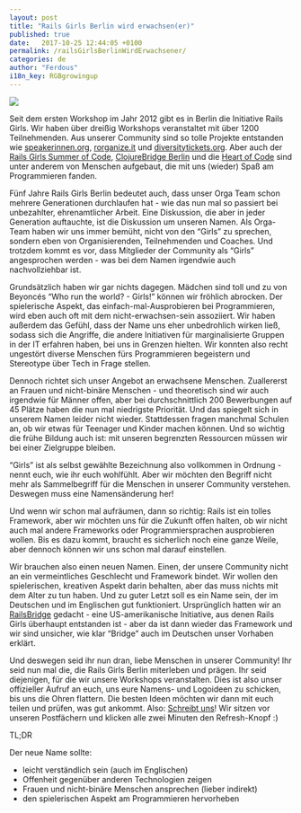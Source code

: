 ```yaml
---
layout: post
title: "Rails Girls Berlin wird erwachsen(er)"
published: true
date:   2017-10-25 12:44:05 +0100
permalink: /railsGirlsBerlinWirdErwachsener/
categories: de
author: "Ferdous"
i18n_key: RGBgrowingup
---
```


![](../../assets/images/IMG_0876b.jpg)

Seit dem ersten Workshop im Jahr 2012 gibt es in Berlin die Initiative Rails Girls. Wir haben über dreißig Workshops veranstaltet mit über 1200 Teilnehmenden. Aus unserer Community sind so tolle Projekte entstanden wie [speakerinnen.org](http://speakerinnen.org), [rorganize.it](http://rorganize.it) und [diversitytickets.org](http://diversitytickets.org). Aber auch der [Rails Girls Summer of Code](https://railsgirlssummerofcode.org/), [ClojureBridge Berlin](http://clojurebridge-berlin.org/) und die [Heart of Code](http://heartofcode.org/) sind unter anderem von Menschen aufgebaut, die mit uns (wieder) Spaß am Programmieren fanden.


Fünf Jahre Rails Girls Berlin bedeutet auch, dass unser Orga Team schon mehrere Generationen durchlaufen hat - wie das nun mal so passiert bei unbezahlter, ehrenamtlicher Arbeit. Eine Diskussion, die aber in jeder Generation auftauchte, ist die Diskussion um unseren Namen. Als Orga-Team haben wir uns immer bemüht, nicht von den “Girls” zu sprechen, sondern eben von Organisierenden, Teilnehmenden und Coaches. Und trotzdem kommt es vor, dass Mitglieder der Community als “Girls” angesprochen werden - was bei dem Namen irgendwie auch nachvollziehbar ist.


Grundsätzlich haben wir gar nichts dagegen. Mädchen sind toll und zu von Beyoncés “Who run the world? - Girls!” können wir fröhlich abrocken. Der spielerische Aspekt, das einfach-mal-Ausprobieren bei Programmieren, wird eben auch oft mit dem nicht-erwachsen-sein assoziiert. Wir haben außerdem das Gefühl, dass der Name uns eher unbedrohlich wirken ließ, sodass sich die Angriffe, die andere Initiativen für marginalisierte Gruppen in der IT erfahren haben, bei uns in Grenzen hielten. Wir konnten also recht ungestört diverse Menschen fürs Programmieren begeistern und Stereotype über Tech in Frage stellen.


Dennoch richtet sich unser Angebot an erwachsene Menschen. Zuallererst an Frauen und nicht-binäre Menschen - und theoretisch sind wir auch irgendwie für Männer offen, aber bei durchschnittlich 200 Bewerbungen auf 45 Plätze haben die nun mal niedrigste Priorität. Und das spiegelt sich in unserem Namen leider nicht wieder. Stattdessen fragen manchmal Schulen an, ob wir etwas für Teenager und Kinder machen können. Und so wichtig die frühe Bildung auch ist: mit unseren begrenzten Ressourcen müssen wir bei einer Zielgruppe bleiben.


“Girls” ist als selbst gewählte Bezeichnung also vollkommen in Ordnung - nennt euch, wie ihr euch wohlfühlt. Aber wir möchten den Begriff nicht mehr als Sammelbegriff für die Menschen in unserer Community verstehen. Deswegen muss eine Namensänderung her!


Und wenn wir schon mal aufräumen, dann so richtig: Rails ist ein tolles Framework, aber wir möchten uns für die Zukunft offen halten, ob wir nicht auch mal andere Frameworks oder Programmiersprachen ausprobieren wollen. Bis es dazu kommt, braucht es sicherlich noch eine ganze Weile, aber dennoch können wir uns schon mal darauf einstellen.


Wir brauchen also einen neuen Namen. Einen, der unsere Community nicht an ein vermeintliches Geschlecht und Framework bindet. Wir wollen den spielerischen, kreativen Aspekt darin behalten, aber das muss nichts mit dem Alter zu tun haben. Und zu guter Letzt soll es ein Name sein, der im Deutschen und im Englischen gut funktioniert. Ursprünglich hatten wir an [RailsBridge](http://railsbridge.org/) gedacht - eine US-amerikanische Initiative, aus denen Rails Girls überhaupt entstanden ist - aber da ist dann wieder das Framework und wir sind unsicher, wie klar “Bridge” auch im Deutschen unser Vorhaben erklärt.


Und deswegen seid ihr nun dran, liebe Menschen in unserer Community! Ihr seid nun mal die, die Rails Girls Berlin miterleben und prägen. Ihr seid diejenigen, für die wir unsere Workshops veranstalten. Dies ist also unser offizieller Aufruf an euch, uns eure Namens- und Logoideen zu schicken, bis uns die Ohren flattern. Die besten Ideen möchten wir dann mit euch teilen und prüfen, was gut ankommt. Also: [Schreibt uns](mailto:contact@codecurious.org)! Wir sitzen vor unseren Postfächern und klicken alle zwei Minuten den Refresh-Knopf :)


TL;DR

Der neue Name sollte:

- leicht verständlich sein (auch im Englischen)
- Offenheit gegenüber anderen Technologien zeigen
- Frauen und nicht-binäre Menschen ansprechen (lieber indirekt)
- den spielerischen Aspekt am Programmieren hervorheben
